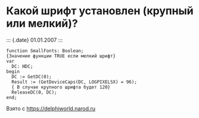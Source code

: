 Какой шрифт установлен (крупный или мелкий)?
============================================

::: {.date}
01.01.2007
:::

    function SmallFonts: Boolean;
    {Значение функции TRUE если мелкий шрифт}
    var
      DC: HDC;
    begin
      DC := GetDC(0);
      Result := (GetDeviceCaps(DC, LOGPIXELSX) = 96);
      { В случае крупного шрифта будет 120}
      ReleaseDC(0, DC);
    end;

Взято с <https://delphiworld.narod.ru>
